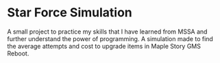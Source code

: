 # Star Force Simulation
A small project to practice my skills that I have learned from MSSA and further understand the power of programming.
A simulation made to find the average attempts and cost to upgrade items in Maple Story GMS Reboot.
